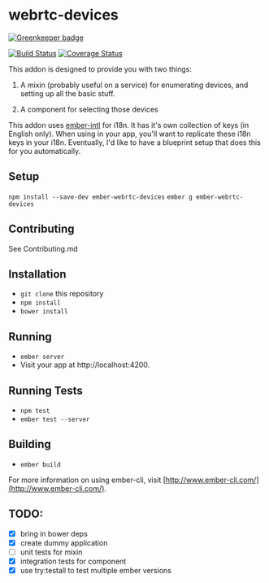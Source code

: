 # webrtc-devices

[![Greenkeeper badge](https://badges.greenkeeper.io/MyPureCloud/ember-webrtc-devices.svg)](https://greenkeeper.io/)

[![Build Status](https://travis-ci.org/MyPureCloud/ember-webrtc-devices.svg?branch=master)](https://travis-ci.org/MyPureCloud/ember-webrtc-devices)
[![Coverage Status](https://coveralls.io/repos/github/MyPureCloud/ember-webrtc-devices/badge.svg?branch=master)](https://coveralls.io/github/MyPureCloud/ember-webrtc-devices)

This addon is designed to provide you with two things:

1. A mixin (probably useful on a service) for enumerating devices, and setting
up all the basic stuff.

2. A component for selecting those devices

This addon uses [ember-intl](https://github.com/yahoo/ember-intl) for i18n. It has it's own collection of keys (in English only). When using in your app, you'll want to replicate these i18n keys in your i18n. Eventually, I'd like to have a blueprint setup that does this for you automatically.

## Setup

`npm install --save-dev ember-webrtc-devices`
`ember g ember-webrtc-devices`

## Contributing

See Contributing.md

## Installation

* `git clone` this repository
* `npm install`
* `bower install`

## Running

* `ember server`
* Visit your app at http://localhost:4200.

## Running Tests

* `npm test`
* `ember test --server`

## Building

* `ember build`

For more information on using ember-cli, visit [http://www.ember-cli.com/](http://www.ember-cli.com/).

## TODO:

* [x] bring in bower deps
* [x] create dummy application
* [ ] unit tests for mixin
* [x] integration tests for component
* [x] use try:testall to test multiple ember versions
